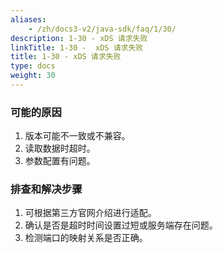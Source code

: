 ```yaml
---
aliases:
    - /zh/docs3-v2/java-sdk/faq/1/30/
description: 1-30 - xDS 请求失败
linkTitle: 1-30 -  xDS 请求失败
title: 1-30 - xDS 请求失败
type: docs
weight: 30
---
```




### 可能的原因

1. 版本可能不一致或不兼容。
2. 读取数据时超时。
3. 参数配置有问题。

### 排查和解决步骤

1. 可根据第三方官网介绍进行适配。
2. 确认是否是超时时间设置过短或服务端存在问题。
3. 检测端口的映射关系是否正确。